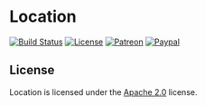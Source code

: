 # Location

[![Build Status](https://api.travis-ci.com/LXGaming/Location.svg?branch=master)](https://travis-ci.com/LXGaming/Location)
[![License](https://lxgaming.github.io/badges/License-Apache%202.0-blue.svg)](https://www.apache.org/licenses/LICENSE-2.0)
[![Patreon](https://lxgaming.github.io/badges/Patreon-donate-yellow.svg)](https://www.patreon.com/lxgaming)
[![Paypal](https://lxgaming.github.io/badges/Paypal-donate-yellow.svg)](https://www.paypal.com/cgi-bin/webscr?cmd=_s-xclick&hosted_button_id=CZUUA6LE7YS44&item_name=Location+(from+GitHub.com))

## License
Location is licensed under the [Apache 2.0](https://www.apache.org/licenses/LICENSE-2.0) license.